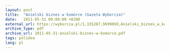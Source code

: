 ```yaml
---
layout: post
title:  "Anielski biznes w komórce (Gazeta Wyborcza)"
date:   2011-05-31 00:00:00 +0200
external_url: https://wyborcza.pl/1,155287,9699069,Anielski_biznes_w_komorce.html
archive_type: pdf
archive_url: 2011-05-31-anielski-biznes-w-komorce.pdf
tags: polidea
lang: pl
---
```

